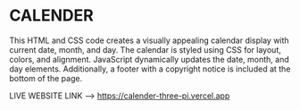 # CALENDER

This HTML and CSS code creates a visually appealing calendar display with current date, month, and day. The calendar is styled using CSS for layout, colors, and alignment. JavaScript dynamically updates the date, month, and day elements. Additionally, a footer with a copyright notice is included at the bottom of the page.

LIVE WEBSITE LINK --> https://calender-three-pi.vercel.app
